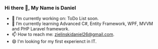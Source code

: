 ### Hi there 👋, My Name is Daniel


- 🔭 I’m currently working on: ToDo List soon.
- 🌱 I’m currently learning Advanced C#, Entity Framework, WPF, MVVM and PHP Laravel framework.
- 📫 How to reach me: zielinskidaniel26@gmail.com.
- 😄 I'm looking for my first experienct in IT.

